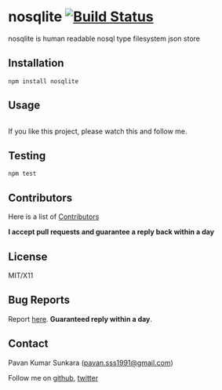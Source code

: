 # nosqlite [![Build Status](https://secure.travis-ci.org/pksunkara/nosqlite.png)](http://travis-ci.org/pksunkara/nosqlite)

nosqlite is human readable nosql type filesystem json store

## Installation
```
npm install nosqlite
```

## Usage

```js
```

If you like this project, please watch this and follow me.

## Testing
```
npm test
```

## Contributors
Here is a list of [Contributors](http://github.com/pksunkara/nosqlite/contributors)

__I accept pull requests and guarantee a reply back within a day__

## License
MIT/X11

## Bug Reports
Report [here](http://github.com/pksunkara/nosqlite/issues). __Guaranteed reply within a day__.

## Contact
Pavan Kumar Sunkara (pavan.sss1991@gmail.com)

Follow me on [github](https://github.com/users/follow?target=pksunkara), [twitter](http://twitter.com/pksunkara)
